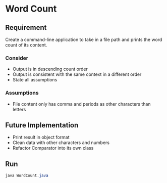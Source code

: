 # Word Count

## Requirement

Create a command-line application to take in a file path and prints the word count of its content.

### Consider

* Output is in descending count order
* Output is consistent with the same context in a different order
* State all assumptions

### Assumptions

* File content only has comma and periods as other characters than letters

## Future Implementation

* Print result in object format
* Clean data with other characters and numbers
* Refactor Comparator into its own class

## Run

```java
java WordCount.java
```